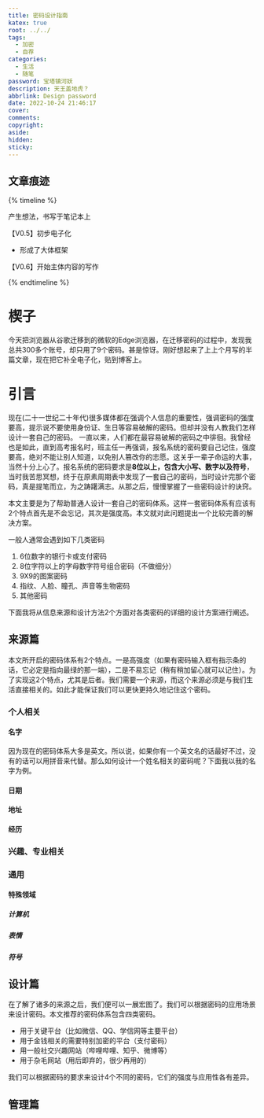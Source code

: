 ```yaml
---
title: 密码设计指南
katex: true
root: ../../
tags:
  - 加密
  - 自荐
categories:
  - 生活
  - 随笔
password: 宝塔镇河妖
description: 天王盖地虎？
abbrlink: Design password
date: 2022-10-24 21:46:17
cover:
comments:
copyright:
aside:
hidden:
sticky:
---
```


## 文章痕迹
{% timeline %}
<!-- timeline 8-23-->
产生想法，书写于笔记本上
<!-- endtimeline -->
<!-- timeline 10-24 21:46:17-->
【V0.5】初步电子化
* 形成了大体框架
<!-- endtimeline -->

<!-- timeline 12-20 21:10-->
【V0.6】开始主体内容的写作
<!-- endtimeline -->
{% endtimeline %}

# 楔子
今天把浏览器从谷歌迁移到的微软的Edge浏览器，在迁移密码的过程中，发现我总共300多个账号，却只用了9个密码。甚是惊讶。刚好想起来了上上个月写的半篇文章，现在把它补全电子化，贴到博客上。
# 引言
现在(二十一世纪二十年代)很多媒体都在强调个人信息的重要性，强调密码的强度要高，提示说不要使用身份证、生日等容易破解的密码。但却并没有人教我们怎样设计一套自己的密码。
一直以来，人们都在最容易破解的密码之中徘徊。我曾经也是如此，直到高考报名时，班主任一再强调，报名系统的密码要自己记住，强度要高，绝对不能让别人知道，以免别人篡改你的志愿。这关乎一辈子命运的大事，当然十分上心了。报名系统的密码要求是**8位以上，包含大小写、数字以及符号**，当时我苦思冥想，终于在原素周期表中发现了一套自己的密码，当时设计完那个密码，真是提笔而立，为之踌躇满志。从那之后，慢慢掌握了一些密码设计的诀窍。

本文主要是为了帮助普通人设计一套自己的密码体系。这样一套密码体系有应该有2个特点首先是不会忘记，其次是强度高。本文就对此问题提出一个比较完善的解决方案。

一般人通常会遇到如下几类密码
1. 6位数字的银行卡或支付密码
2. 8位字符以上的字母数字符号组合密码（不做细分）
4. 9X9的图案密码
4. 指纹、人脸、瞳孔、声音等生物密码
5. 其他密码

下面我将从信息来源和设计方法2个方面对各类密码的详细的设计方案进行阐述。

## 来源篇
本文所开启的密码体系有2个特点。一是高强度（如果有密码输入框有指示条的话，它必定是指向最绿的那一端），二是不易忘记（稍有稍加留心就可以记住）。为了实现这2个特点，尤其是后者。我们需要一个来源，而这个来源必须是与我们生活直接相关的。如此才能保证我们可以更快更持久地记住这个密码。

### 个人相关
#### 名字
因为现在的密码体系大多是英文。所以说，如果你有一个英文名的话最好不过，没有的话可以用拼音来代替。那么如何设计一个姓名相关的密码呢？下面我以我的名字为例。


#### 日期

#### 地址

#### 经历

### 兴趣、专业相关
### 通用

#### 特殊领域

##### 计算机
##### 表情 
##### 符号


## 设计篇
在了解了诸多的来源之后，我们便可以一展宏图了。我们可以根据密码的应用场景来设计密码。本文推荐的密码体系包含四类密码。

* 用于关键平台（比如微信、QQ、学信网等主要平台）
* 用于金钱相关的需要特别加密的平台（支付密码）
* 用一般社交兴趣网站（哔哩哔哩、知乎、微博等）
* 用于杂毛网站（用后即弃的，很少再用的）

我们可以根据密码的要求来设计4个不同的密码，它们的强度与应用性各有差异。

## 管理篇




